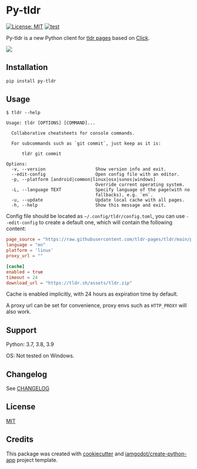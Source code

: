 # Py-tldr

[![License: MIT](https://img.shields.io/badge/License-MIT-blue.svg)](LICENSE)
[![test](https://github.com/iamgodot/py-tldr/actions/workflows/test.yml/badge.svg?branch=main)](https://github.com/iamgodot/py-tldr/actions/workflows/test.yml)

Py-tldr is a new Python client for [tldr pages](https://github.com/tldr-pages/tldr) based on [Click](https://github.com/pallets/click).

![](images/demo.gif)

## Installation

```bash
pip install py-tldr
```

## Usage

```
$ tldr --help

Usage: tldr [OPTIONS] [COMMAND]...

  Collaborative cheatsheets for console commands.

  For subcommands such as `git commit`, just keep as it is:

      tldr git commit

Options:
  -v, --version                   Show version info and exit.
  --edit-config                   Open config file with an editor.
  -p, --platform [android|common|linux|osx|sunos|windows]
                                  Override current operating system.
  -L, --language TEXT             Specify language of the page(with no
                                  fallbacks), e.g. `en`.
  -u, --update                    Update local cache with all pages.
  -h, --help                      Show this message and exit.
```

Config file should be located as `~/.config/tldr/config.toml`, you can use `--edit-config` to create a default one, which will contain the following content:

```toml
page_source = "https://raw.githubusercontent.com/tldr-pages/tldr/main/pages"
language = "en"
platform = 'linux'
proxy_url = ""

[cache]
enabled = true
timeout = 24
download_url = "https://tldr.sh/assets/tldr.zip"
```

Cache is enabled implicitly, with 24 hours as expiration time by default.

A proxy url can be set for convenience, proxy envs such as `HTTP_PROXY` will also work.

## Support

Python: 3.7, 3.8, 3.9

OS: Not tested on Windows.

## Changelog

See [CHANGELOG](docs/CHANGELOG.md)

## License

[MIT](docs/LICENSE)

## Credits

This package was created with [cookiecutter](https://github.com/audreyr/cookiecutter) and [iamgodot/create-python-app](https://github.com/iamgodot/create-python-app) project template.

